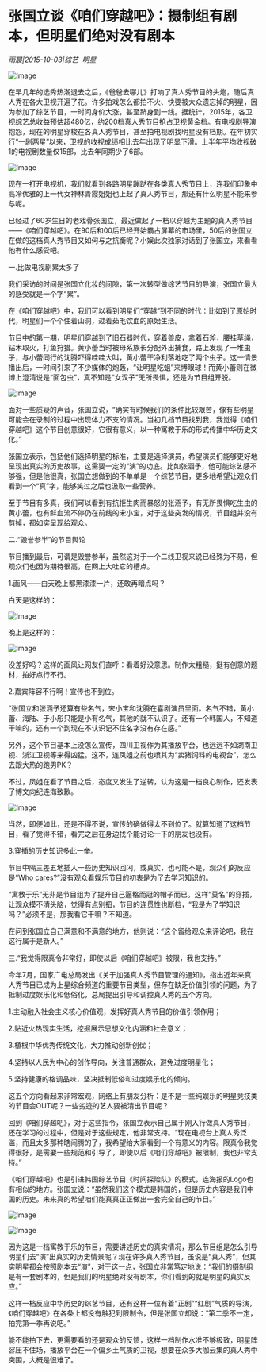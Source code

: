 # 张国立谈《咱们穿越吧》：摄制组有剧本，但明星们绝对没有剧本

*雨晨|2015-10-03|综艺 
                                                明星*

![Image](http://static.ylzbl.com/uploads/ueditor/php/upload/image/20171023/1508739806684771.jpeg)

在早几年的选秀热潮退去之后，《爸爸去哪儿》打响了真人秀节目的头炮，随后真人秀在各大卫视开遍了花。许多拍戏怎么都拍不火、快要被大众遗忘掉的明星，因为参加了综艺节目，一时间身价大涨，甚至跻身到一线。据统计，2015年，各卫视综艺总收益预估超480亿，约200档真人秀节目抢占卫视黄金档。有电视剧导演抱怨，现在的明星穿梭在各真人秀节目，甚至拍电视剧找明星没有档期。在年初实行“一剧两星”以来，卫视的收视成绩相比去年出现了明显下滑。上半年平均收视破1的电视剧数量仅15部，比去年同期少了6部。

![Image](http://si1.go2yd.com/get-image/0Hi50iKOKQa)

现在一打开电视机，我们就看到各路明星蹦跶在各类真人秀节目上，连我们印象中高冷优雅的上一代女神林青霞姐姐也上起了真人秀节目，那还有什么明星不能来参与呢。

已经过了60岁生日的老戏骨张国立，最近做起了一档以穿越为主题的真人秀节目——《咱们穿越吧》。在90后和00后已经开始霸占屏幕的市场里，50后的张国立在做的这档真人秀节目又如何与之抗衡呢？小娱此次独家对话到了张国立，来看看他有什么感受吧。

一.比做电视剧累太多了

我们采访的时间是张国立化妆的间隙，第一次转型做综艺节目的导演，张国立最大的感受就是一个字“累”。

在《咱们穿越吧》中，我们可以看到明星们“穿越”到不同的时代：比如到了原始时代，明星们一个个住着山洞，过着茹毛饮血的原始生活。

节目中的第一期，明星们穿越到了旧石器时代，穿着兽皮，拿着石斧，腰挂草绳，钻木取火，打鱼狩猎。黄小蕾当时被母系族长分配外出捕食，路上发现了一堆虫子，与小蕾同行的沈腾吓得哇哇大叫，黄小蕾干净利落地吃了两个虫子。这一情景播出后，一时间引来了不少媒体的炮轰，“让明星吃蛆”来博眼球！而黄小蕾则在微博上澄清说是“面包虫”，真不知是“女汉子”无所畏惧，还是为节目组开脱。

![Image](http://si1.go2yd.com/get-image/0Hi50ntl88O)

面对一些质疑的声音，张国立说，“确实有时候我们的条件比较艰苦，像有些明星可能会在录制的过程中出现体力不支的情况。当初几档节目找到我，我觉得《咱们穿越吧》这个节目创意很好，它很有意义，以一种寓教于乐的形式传播中华历史文化。”

张国立表示，包括他们选择明星的标准，主要是选择演员，希望演员们能够更好地呈现出真实的历史故事，这需要一定的“演”的功底。比如张涵予，他可能综艺感不够强，但是他很真，张国立想做到的不单单是一个综艺节目，更多地希望让观众们看到一个“真”字，能够笑过之后也汲取一些营养。

至于节目有多真，我们可以看到有抗拒生肉而暴怒的张涵予，有无所畏惧吃生虫的黄小蕾，也有鲜血流不停仍在前线的宋小宝，对于这些突发的情况，节目组并没有剪掉，都如实呈现给观众。

二.“毁誉参半”的节目舆论

节目播到最后，可谓是毁誉参半，虽然这对于一个二线卫视来说已经殊为不易，但观众们也因为期待很高，在网上大吐它的槽点。

1.画风——白天晚上都黑漆漆一片，还敢再暗点吗？

白天是这样的：

![Image](http://si1.go2yd.com/get-image/0Hi50jkln96)

晚上是这样的：

![Image](http://si1.go2yd.com/get-image/0Hi50uTFXiy)

没差好吗？这样的画风让网友们直呼：看着好没意思。制作太粗糙，挺有创意的题材，拍好点行不行。

2.嘉宾阵容不行啊！宣传也不到位。

“张国立和张涵予还算有些名气，宋小宝和沈腾在喜剧演员里面。名气不错，黄小蕾、海陆、于小彤只能是小有名气，其他的就不认识了。还有一个韩国人，不知道干嘛的，还有一个到现在不认识记不住名字没有存在感。”

另外，这个节目基本上没怎么宣传，四川卫视作为其播放平台，也远远不如湖南卫视、浙江卫视等来得凶猛。这不，连凤姐之前也喷其为“卖猪饲料的电视台”，怎么去跟大热的跑男PK？

不过，凤姐在看了节目之后，态度又发生了逆转，认为这是一档良心制作，还发表了博文向纪连海致歉。

![Image](http://si1.go2yd.com/get-image/0Hi50rnEjVA)

当然，即便如此，还是不得不说，宣传的确做得太不到位了。就算知道了这档节目，看了觉得不错，看完之后在身边找个能讨论一下的朋友也没有。

3.穿插的历史知识多此一举。

节目中隔三差五地插入一些历史知识回闪，或真实，也可能不是，观众们的反应是“Who cares?”没有观众看娱乐节目的初衷是为了去学习知识的。

“寓教于乐”无非是节目组为了提升自己逼格而冠的帽子而已。这样“莫名”的穿插，让观众摸不清头脑，觉得有点别扭，节目的连贯性也断档，“我是为了学知识吗？”必须不是，那我看它干嘛？不知道。

在问到张国立自己满意和不满意的地方，他则说：“这个留给观众来评论吧，我在这行属于是新人。”

三.“我觉得限真令非常好，即使以后《咱们穿越吧》被限，我也支持。”

今年7月，国家广电总局发出《关于加强真人秀节目管理的通知》，指出近年来真人秀节目已成为上星综合频道的重要节目类型，但存在缺乏价值引领的问题，为了抵制过度娱乐化和低俗化，总局提出引导和调控真人秀的五个方向。

1.主动融入社会主义核心价值观，发挥好真人秀节目的价值引领作用；

2.贴近火热现实生活，挖掘展示思想文化内涵和社会意义；

3.植根中华优秀传统文化，大力推动创新创优；

4.坚持以人民为中心的创作导向，关注普通群众，避免过度明星化；

5.坚持健康的格调品味，坚决抵制低俗和过度娱乐化的倾向。

这五个方向看起来非常宏观，网络上有朋友分析：是不是一些纯娱乐的明星竞技类的节目会OUT呢？一些劣迹的艺人要被清出节目呢？

回到《咱们穿越吧》，对于这些指令，张国立表示自己属于刚入行做真人秀节目，还在学习的过程中，但是对于这些规定，他非常支持。“现在电视台上真人秀泛滥，而且太多那种瞎闹腾的了，我希望给大家看到一个有意义的内容。限真令我觉得很好，是需要一些规范和引导了，即使以后《咱们穿越吧》被限制，我也非常支持。”

《咱们穿越吧》也是引进韩国综艺节目《时间探险队》的模式，连海报的Logo也有相似的地方。张国立说：“虽然我们这个模式是韩国的，但是历史内容是我们中国的历史。未来真的希望咱们能真真正正做出一套完全自己的节目。”

![Image](http://static.ylzbl.com/uploads/ueditor/php/upload/image/20171023/1508740011235640.jpeg)

![Image](http://static.ylzbl.com/uploads/ueditor/php/upload/image/20171023/1508739970386321.jpeg)

因为这是一档寓教于乐的节目，需要讲述历史的真实情况，那么节目组是怎么引导明星们去“演”出真实的历史情景呢？现在许多真人秀节目，虽说是“真人秀”，但其实明星都会按照剧本去“演”，对于这一点，张国立非常笃定地说：“我们的摄制组是有一套剧本的，但是我们的明星绝对没有剧本，你们看到的就是明星的真实反应。”

这样一档反应中华历史的综艺节目，还有这样一位有着“正剧”“红剧”气质的导演，《咱们穿越吧》在各条上都没有触犯到限制令，但是张国立却说：“第二季不一定，拍完第一季再说吧。”

能不能拍下去，更需要看的还是观众的反馈，这样一档制作水准不够极致，明星阵容压不住场，播放平台在一个偏乡土气质的卫视，想要在众多大咖云集的真人秀中突围，大概是很难了。

